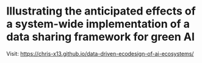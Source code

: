 # Illustrating the anticipated effects of a system-wide implementation of a data sharing framework for green AI

Visit: https://chris-x13.github.io/data-driven-ecodesign-of-ai-ecosystems/

